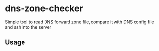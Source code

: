 # dns-zone-checker
Simple tool to read DNS forward zone file, compare it with DNS config file and ssh into the server

## Usage
